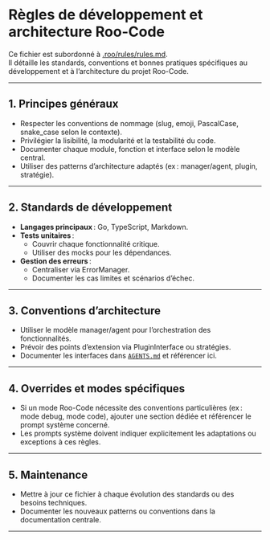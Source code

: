 # Règles de développement et architecture Roo-Code

Ce fichier est subordonné à [.roo/rules/rules.md](rules.md).  
Il détaille les standards, conventions et bonnes pratiques spécifiques au développement et à l’architecture du projet Roo-Code.

---

## 1. Principes généraux

- Respecter les conventions de nommage (slug, emoji, PascalCase, snake_case selon le contexte).
- Privilégier la lisibilité, la modularité et la testabilité du code.
- Documenter chaque module, fonction et interface selon le modèle central.
- Utiliser des patterns d’architecture adaptés (ex : manager/agent, plugin, stratégie).

---

## 2. Standards de développement

- **Langages principaux** : Go, TypeScript, Markdown.
- **Tests unitaires** :  
  - Couvrir chaque fonctionnalité critique.
  - Utiliser des mocks pour les dépendances.
- **Gestion des erreurs** :  
  - Centraliser via ErrorManager.
  - Documenter les cas limites et scénarios d’échec.

---

## 3. Conventions d’architecture

- Utiliser le modèle manager/agent pour l’orchestration des fonctionnalités.
- Prévoir des points d’extension via PluginInterface ou stratégies.
- Documenter les interfaces dans [`AGENTS.md`](../AGENTS.md) et référencer ici.

---

## 4. Overrides et modes spécifiques

- Si un mode Roo-Code nécessite des conventions particulières (ex : mode debug, mode code), ajouter une section dédiée et référencer le prompt système concerné.
- Les prompts système doivent indiquer explicitement les adaptations ou exceptions à ces règles.

---

## 5. Maintenance

- Mettre à jour ce fichier à chaque évolution des standards ou des besoins techniques.
- Documenter les nouveaux patterns ou conventions dans la documentation centrale.

---